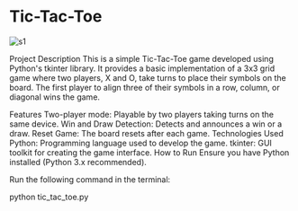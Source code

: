 # Tic-Tac-Toe
![s1](https://github.com/user-attachments/assets/55b896fd-1cc2-4fb8-ada4-4f8a0a8986ad)

Project Description This is a simple Tic-Tac-Toe game developed using Python's tkinter library. It provides a basic implementation of a 3x3 grid game where two players, X and O, take turns to place their symbols on the board. The first player to align three of their symbols in a row, column, or diagonal wins the game.

Features Two-player mode: Playable by two players taking turns on the same device. Win and Draw Detection: Detects and announces a win or a draw. Reset Game: The board resets after each game. Technologies Used Python: Programming language used to develop the game. tkinter: GUI toolkit for creating the game interface. How to Run Ensure you have Python installed (Python 3.x recommended).

Run the following command in the terminal:

python tic_tac_toe.py
